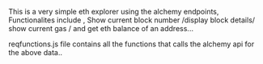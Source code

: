 This is a very simple eth explorer using the alchemy endpoints, 
Functionalites include , Show current block number /display block details/ show current gas / and get eth balance of an address...

reqfunctions.js file contains all the functions that calls the alchemy api for the above data..